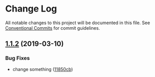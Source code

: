# Change Log

All notable changes to this project will be documented in this file.
See [Conventional Commits](https://conventionalcommits.org) for commit guidelines.

## [1.1.2](https://github.com/flydiverny/renovate-3162/compare/@flydiverny/renovate-bug-dep@1.1.1...@flydiverny/renovate-bug-dep@1.1.2) (2019-03-10)


### Bug Fixes

* change something ([11850cb](https://github.com/flydiverny/renovate-3162/commit/11850cb))

